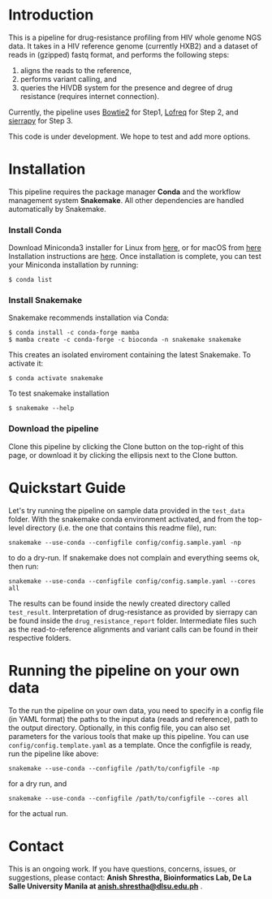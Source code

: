 # Introduction
This is a pipeline for drug-resistance profiling from HIV whole genome NGS data.
It takes in a HIV reference genome (currently HXB2) and a dataset of reads in (gzipped) fastq format, 
and performs the following steps: 

1. aligns the reads to the reference, 
2. performs variant calling, and
3. queries the HIVDB system for the presence and degree of drug resistance (requires internet connection).

Currently, the pipeline uses [Bowtie2](http://bowtie-bio.sourceforge.net/bowtie2/index.shtml) for Step1, [Lofreq](https://dx.doi.org/10.1093%2Fnar%2Fgks918) for Step 2, and [sierrapy](https://github.com/hivdb/sierra-client/tree/master/python) for Step 3. 

This code is under development. We hope to test and add more options.

# Installation
This pipeline requires the package manager **Conda** and the workflow management system **Snakemake**.
All other dependencies are handled automatically by Snakemake.

### Install Conda 
Download Miniconda3  installer for Linux from [here](https://docs.conda.io/en/latest/miniconda.html#linux-installers), or for macOS from [here](https://docs.conda.io/en/latest/miniconda.html#macos-installers)
Installation instructions are [here](https://conda.io/projects/conda/en/latest/user-guide/install/linux.html).
Once installation is complete, you can test your Miniconda installation by running:
```
$ conda list
```

### Install Snakemake
Snakemake recommends installation via Conda:
```
$ conda install -c conda-forge mamba
$ mamba create -c conda-forge -c bioconda -n snakemake snakemake
```
This creates an isolated enviroment containing the latest Snakemake. To activate it:
```
$ conda activate snakemake
```
To test snakemake installation 
```
$ snakemake --help
```

### Download the pipeline
Clone this pipeline by clicking the Clone button on the top-right of this page,
or download it by clicking the ellipsis next to the Clone button.

# Quickstart Guide
Let's try running the pipeline on sample data provided in the `test_data` folder.
With the snakemake conda environment activated, and from the top-level directory (i.e. the one that contains this readme file), run:
```
snakemake --use-conda --configfile config/config.sample.yaml -np
```
to do a dry-run. If snakemake does not complain and everything seems ok, then run:
```
snakemake --use-conda --configfile config/config.sample.yaml --cores all
``` 
The results can be found inside the newly created directory called `test_result`.
Interpretation of drug-resistance as provided by sierrapy can be found inside the `drug_resistance_report` folder.
Intermediate files such as the read-to-reference alignments and variant calls can be found in their respective folders.

# Running the pipeline on your own data
To the run the pipeline on your own data, you need to specify in a config file (in YAML format) the paths to the input data (reads and reference),
path to the output directory. 
Optionally, in this config file, you can also set parameters for the various tools that make up this pipeline. 
You can use `config/config.template.yaml` as a template.  Once the configfile is ready, run the pipeline like above:
```
snakemake --use-conda --configfile /path/to/configfile -np
```
for a dry run, and 
```
snakemake --use-conda --configfile /path/to/configfile --cores all
```
for the actual run.

# Contact
This is an ongoing work. If you have questions, concerns, issues, or suggestions, please contact: 
**Anish Shrestha, 
Bioinformatics Lab, De La Salle University Manila at anish.shrestha@dlsu.edu.ph** .
